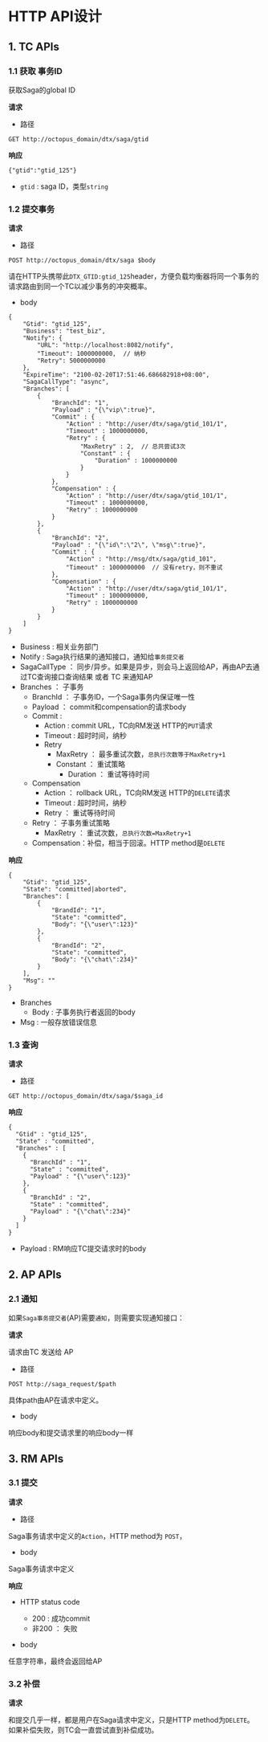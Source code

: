 # HTTP API设计



## 1. TC APIs




### 1.1 获取 事务ID

获取Saga的global ID

**请求**

- 路径

```
GET http://octopus_domain/dtx/saga/gtid
```

**响应**

```
{"gtid":"gtid_125"}
```

- `gtid` : saga ID，类型`string`






### 1.2 提交事务

**请求**

- 路径

```
POST http://octopus_domain/dtx/saga $body
```

请在HTTP头携带此`DTX_GTID:gtid_125`header，方便负载均衡器将同一个事务的请求路由到同一个TC以减少事务的冲突概率。


- body

```
{
    "Gtid": "gtid_125",
    "Business": "test_biz",
    "Notify": {
        "URL": "http://localhost:8082/notify",
        "Timeout": 1000000000,  // 纳秒
        "Retry": 5000000000
    },
    "ExpireTime": "2100-02-20T17:51:46.686682918+08:00",
    "SagaCallType": "async",
    "Branches": [
        {
            "BranchId": "1",
            "Payload" : "{\"vip\":true}",
            "Commit" : {
                "Action" : "http://user/dtx/saga/gtid_101/1",
                "Timeout" : 1000000000,
                "Retry" : {
                    "MaxRetry" : 2,  // 总共尝试3次
                    "Constant" : {
                        "Duration" : 1000000000
                    }
                }
            },
            "Compensation" : {
                "Action" : "http://user/dtx/saga/gtid_101/1",
                "Timeout" : 1000000000,
                "Retry" : 1000000000
            }
        },
        {
            "BranchId": "2",
            "Payload" : "{\"id\":\"2\", \"msg\":true}",
            "Commit" : {
                "Action" : "http://msg/dtx/saga/gtid_101",
                "Timeout" : 1000000000  // 没有retry，则不重试
            },
            "Compensation" : {
                "Action" : "http://user/dtx/saga/gtid_101/1",
                "Timeout" : 1000000000,
                "Retry" : 1000000000
            }
        }
    ]
}
```

- Business : 相关业务部门
- Notify : Saga执行结果的通知接口，通知给`事务提交者`
- SagaCallType ： 同步/异步。如果是异步，则会马上返回给AP，再由AP去通过TC查询接口查询结果 或者 TC 来通知AP
- Branches ： 子事务
  - BranchId ： 子事务ID，一个Saga事务内保证唯一性
  - Payload ： commit和compensation的请求body
  - Commit : 
    - Action : commit URL，TC向RM发送 HTTP的`PUT`请求
    - Timeout : 超时时间，纳秒
    - Retry
      - MaxRetry ： 最多重试次数，`总执行次数等于MaxRetry+1`
      - Constant ： 重试策略
        - Duration ： 重试等待时间
  - Compensation
    - Action ： rollback URL，TC向RM发送 HTTP的`DELETE`请求
    - Timeout : 超时时间，纳秒
    - Retry ： 重试等待时间
  - Retry ： 子事务重试策略
    - MaxRetry ： 重试次数，`总执行次数=MaxRetry+1`
  - Compensation：补偿，相当于回滚。HTTP method是`DELETE`



**响应**

```
{
    "Gtid": "gtid_125",
    "State": "committed|aborted",
    "Branches": [
        {
            "BrandId": "1",
            "State": "committed",
            "Body": "{\"user\":123}"
        },
        {
            "BrandId": "2",
            "State": "committed",
            "Body": "{\"chat\":234}"
        }
    ],
    "Msg": ""
}
```

- Branches
  - Body : 子事务执行者返回的body
- Msg : 一般存放错误信息



### 1.3 查询

**请求**

- 路径

```
GET http://octopus_domain/dtx/saga/$saga_id
```

**响应**

```
{
  "Gtid" : "gtid_125",
  "State" : "committed",
  "Branches" : [
    {
      "BranchId" : "1",
      "State" : "committed",
      "Payload" : "{\"user\":123}"
    },
    {
      "BranchId" : "2",
      "State" : "committed",
      "Payload" : "{\"chat\":234}"
    }
  ]
}
```

- Payload : RM响应TC提交请求时的body



## 2. AP APIs

### 2.1 通知

如果`Saga事务提交者`(AP)需要`通知`，则需要实现通知接口：

**请求**

请求由TC 发送给 AP

- 路径

```
POST http://saga_request/$path
```

具体path由AP在请求中定义。

- body

响应body和提交请求里的响应body一样




## 3. RM APIs

### 3.1 提交

**请求**

- 路径

Saga事务请求中定义的`Action`，HTTP method为 `POST`，

- body

Saga事务请求中定义



**响应**

- HTTP status code  
  - 200 : 成功commit
  - 非200 ： 失败

- body

任意字符串，最终会返回给AP



### 3.2 补偿

**请求**

和提交几乎一样，都是用户在Saga请求中定义，只是HTTP method为`DELETE`。
如果补偿失败，则TC会一直尝试直到补偿成功。